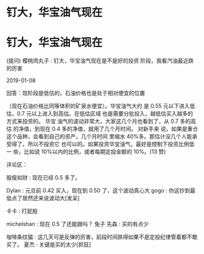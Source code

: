 # 钉大，华宝油气现在

# 钉大，华宝油气现在

(提问) 樱桃肉丸子 : 钉大，华宝油气现在是不是好的投资 阶段，我看汽油最近跌的厉害

2019-01-08

回答：现阶段是低估的，石油价格也是处于相对便宜的位置

（现在石油价格比同等体积的矿泉水便宜）。华宝油气大约 是 0.55 元以下进入低估，0.7 元以上进入到高估。在低估区域 也是需要分批投入，越低估买入越多的方式来投资的。 华宝 油气的波动非常大，大家这几个月也看到了，从 0.7 多的高估 的净值，到现在 0.4 多的净值，就用了几个月时间。 对新手来 说，如果是重仓这个品种，会看到自己的资产，几个月时间 里缩水 40%多。那估计没几个人能承受得了。所以不投资它 也可以的。如果投资华宝油气，最好是控制下投资比例低一 些，比如说 10%以内的比例，或者每期定投金额的 10%。(13 赞)

评论区：

股瘦如财 : 现在已经 0.5 多了。

Dylan : 元旦前 0.42 买入，现在到 0.50 了，这个波动真心大 gogo : 你这抄到最低点了居然还来说波动大[发呆]

卡卡 : 打屁股

michelshan : 现在 0.5 了还能跟吗？ 兔子 先森 : 买的有点少

咖啡条纹猫 : 这几天可是反弹的厉害，前段时间跌得如果不是定投纪律管着都不敢买了。 夏杰 : 关键是买的太少[抓狂]